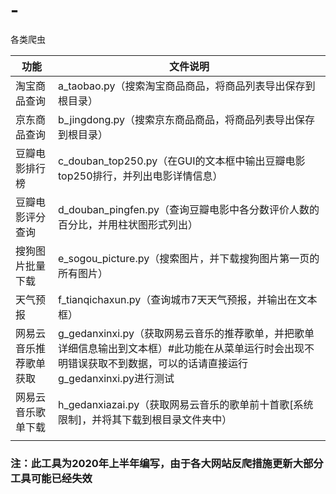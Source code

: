 # -
各类爬虫

| 功能          | 文件说明                                                                                              |
|-------------|---------------------------------------------------------------------------------------------------|
| 淘宝商品查询      | a_taobao.py（搜索淘宝商品商品，将商品列表导出保存到根目录）                                                               |
| 京东商品查询      | b_jingdong.py（搜索京东商品商品，将商品列表导出保存到根目录）                                                             |
| 豆瓣电影排行榜     | c_douban_top250.py（在GUI的文本框中输出豆瓣电影top250排行，并列出电影详情信息）                                             |
| 豆瓣电影评分查询    | d_douban_pingfen.py（查询豆瓣电影中各分数评价人数的百分比，并用柱状图形式列出）                                                 |
| 搜狗图片批量下载    | e_sogou_picture.py（搜索图片，并下载搜狗图片第一页的所有图片）                                                          |
| 天气预报        | f_tianqichaxun.py（查询城市7天天气预报，并输出在文本框）                                                             |
| 网易云音乐推荐歌单获取 | g_gedanxinxi.py（获取网易云音乐的推荐歌单，并把歌单详细信息输出到文本框）#此功能在从菜单运行时会出现不明错误获取不到数据，可以的话请直接运行g_gedanxinxi.py进行测试 |
| 网易云音乐歌单下载   | h_gedanxiazai.py（获取网易云音乐的歌单前十首歌[系统限制]，并将其下载到根目录文件夹中）                                              |
                                                                            |

### 注：此工具为2020年上半年编写，由于各大网站反爬措施更新大部分工具可能已经失效
